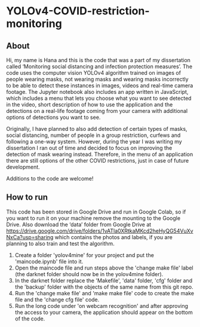 # YOLOv4-COVID-restriction-monitoring

## About
Hi, my name is Hana and this is the code that was a part of my dissertation called ‘Monitoring social distancing and infection protection measures’. The code uses the computer vision YOLOv4 algorithm trained on images of people wearing masks, not wearing masks and wearing masks incorrectly to be able to detect these instances in images, videos and real-time camera footage. The Jupyter notebook also includes an app written in JavaScript, which includes a menu that lets you choose what you want to see detected in the video, short description of how to use the application and the detections on a real-life footage coming from your camera with additional options of detections you want to see.

Originally, I have planned to also add detection of certain types of masks, social distancing, number of people in a group restriction, curfews and following a one-way system. However, during the year I was writing my dissertation I ran out of time and decided to focus on improving the detection of mask wearing instead. Therefore, in the menu of an application there are still options of the other COVID restrictions, just in case of future development.

Additions to the code are welcome!

## How to run
This code has been stored in Google Drive and run in Google Colab, so if you want to run it on your machine remove the mounting to the Google Drive. Also download the ‘data’ folder from Google Drive at https://drive.google.com/drive/folders/1vATla0XRtkaMKcd2heHyQG54VuXvNxCa?usp=sharing which contains the photos and labels, if you are planning to also train and test the algorithm.

1. Create a folder 'yolov4mine' for your project and put the 'maincode.ipynb' file into it.
2. Open the maincode file and run steps above the 'change make file' label (the darknet folder should now be in the yolov4mine folder).
3. In the darknet folder replace the 'Makefile', 'data' folder, 'cfg' folder and the 'backup' folder with the objects of the same name from this git repo.
4. Run the 'change make file' and 'make make file' code to create the make file and the 'change cfg file' code.
5. Run the long code under 'on webcam recognition' and after approving the access to your camera, the application should appear on the bottom of the code.
